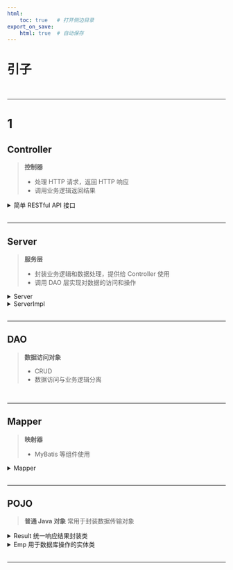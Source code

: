 ```yaml
---
html:
    toc: true   # 打开侧边目录
export_on_save:
    html: true  # 自动保存
---
```


# 引子

<br>

---


# 1

## Controller

> **控制器**
> * 处理 HTTP 请求，返回 HTTP 响应
> * 调用业务逻辑返回结果

<details><summary><a href="" target="_blank"></a> 简单 RESTful API 接口</summary><br>

* `@RestController` 处理 HTTP 请求并返回响应数据
* `@Resource` 依赖注入
* `@GetMapping` 处理 HTTP GET 请求，并且映射路径
* `@RequestParam` 从请求中获取 key 的 value，并且赋值给某个变量

```java
@RestController
public class EmpController {
    @Resource
    EmpService empService;

    @GetMapping("/list")
    public Result getEmpList() {
        List<Emp> emps = empService.getEmpList();
        return Result.success(emps);
    }

    @GetMapping("/")
    public RedirectView index() {
        return new RedirectView("emp.html");    // 重定向
    }
}
```
</details>

<br>

---

## Server

> **服务层**
> * 封装业务逻辑和数据处理，提供给 Controller 使用
> * 调用 DAO 层实现对数据的访问和操作

<details><summary><a href="" target="_blank"></a> Server</summary><br>

```java
public interface EmpService {
    List<Emp> getEmpList();
}
```
</details>

<details><summary><a href="" target="_blank"></a> ServerImpl</summary><br>

* `@Server` 标识为 Spring Bean，由 Spring 管理的服务类
* `Resource` 依赖注入
* `Override` 重写父类方法

```java
@Service
public class EmpServiceImpl implements EmpService {
    @Resource
    EmpMapper empMapper;

    @Override
    public List<Emp> getEmpList() {
        List<Emp> emps = empMapper.getEmpList();
        return emps;
    }
}
```
</details>


<br>

---

## DAO

> **数据访问对象**
> * CRUD
> * 数据访问与业务逻辑分离

<br>

---

## Mapper

> **映射器**
> * MyBatis 等组件使用

<details><summary><a href="" target="_blank"></a> Mapper </summary><br>

* `@Mapper` 使用 MyBatis 框架为接口生成对应实现类

```java
@Mapper
public interface EmpMapper {
    List<Emp> getEmpList();
}
```
</details>

<br>

---

## POJO

> **普通 Java 对象**
> 常用于封装数据传输对象

<details><summary><a href="" target="_blank"></a> Result 统一响应结果封装类</summary><br>

* `@Override` 重写父类方法

```java
public class Result {
    private Integer code ;//1 成功 , 0 失败
    private String msg; //提示信息
    private Object data; //数据 date

    public Result() {
    }
    public Result(Integer code, String msg, Object data) {
        this.code = code;
        this.msg = msg;
        this.data = data;
    }
    public Integer getCode() {
        return code;
    }
    public void setCode(Integer code) {
        this.code = code;
    }
    public String getMsg() {
        return msg;
    }
    public void setMsg(String msg) {
        this.msg = msg;
    }
    public Object getData() {
        return data;
    }
    public void setData(Object data) {
        this.data = data;
    }

    public static Result success(Object data){
        return new Result(1, "success", data);
    }
    public static Result success(){
        return new Result(1, "success", null);
    }
    public static Result error(String msg){
        return new Result(0, msg, null);
    }

    @Override
    public String toString() {
        return "Result{" +
                "code=" + code +
                ", msg='" + msg + '\'' +
                ", data=" + data +
                '}';
    }
}

```
</details>


<details><summary><a href="" target="_blank"></a> Emp 用于数据库操作的实体类</summary><br>

`Lombok` 提供的注解

* `@Data` 用于自动生成类的 `toString()` 等
* `@NoArgsConstructor` 自动生成无参构造方法
* `@AllArgsConstructor`自动生成包含所有成员变量的构造方法

```java
@Data
@NoArgsConstructor
@AllArgsConstructor
public class Emp {
    private Integer id;
    private String userName;
    private String password;
    private String name;
    private Short gender;
    private Short job;
    private LocalDate entryDate;
    private Integer deptId;
    private LocalDateTime createTime;
    private LocalDateTime updateTime;
}

```
</details>

<br>

---